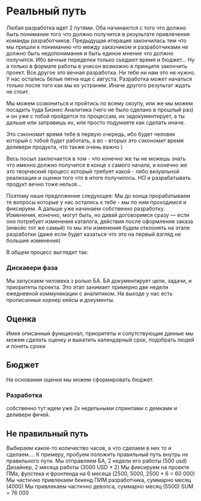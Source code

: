 # Реальный путь 
Любая разработка идет 2 путями. Оба начинаются с того что должно быть понимание того что должно получится в результате привлечения команды разработчиков. 
Предыдущая итерация закончилась тем что мы пришли к пониманию что между заказчиком и разработчиками не должно быть недопонимания и быть единое мнение что должно получится.  Ибо вечные переделки только сьедают время и бюджет... 
Ну а только в формате работы в унисон возможно в принципе закончить проект. Все другое это вечная разработка. Ни тебе ни нам это не нужно. 
У нас остались белые пятна еще с августа. Разработка может начаться только после того как мы их устраним. Иначе другого результат ждать не стоит. 

Мы можем созвониться и пройтись по всему скоупу, или же мы можем посадить туда Бизнес Аналитика (чего не было сделано в прошлый раз) и он уже с тобой пройдется по процессам, их задокументирует, а ты дальше или заправишь их,  или просто подумаете как сделать иначе. 

Это сэкономит время тебе в первую очередь, ибо будет человек который с тобой будет работать,  а во - вторых это сэкономит время деливери продукта, что также очень важно ) 

Весь посыл заключается в том - что конечно же ты не можешь знать что именно должно получится в конце з самого начала, и конечно же это творческий процесс который требует какой - либо визуальной реализации и оценки того что в итоге получилось. НО и разрабатывать продукт вечно тоже нельзя...

Поэтому наше предложение следующее: 
Мы до конца прорабатываем те вопросы которые у нас остались к тебе - мы по ним проходимся и фиксируем.  А дальше уже начинаем собственно разработку. Изменения, конечно, могут быть, но давай договоримся сразу — если оно потребует изменения каталога, действия после оформления заказа (инвойс тот же самый) то мы эти изменения будем отклонять на этапе разработки (даже если будет казаться что это на первый взгляд не большие изменения)

В общем процесс выглядит так: 

### Дискавери фаза
Мы запускаем человека з ролью БА. БА документирует цели, задачи, и приоритеты проекта.
Это этап занимает примерно две недели ежедневной коммуникации с аналитиком.
На выходе у нас есть прописанные корнер кейсы и документы.

## Оценка
Имея описанный функционал, приоритеты и сопутствующие данные мы можем сделать оценку и выкатить календарный срок, подобрать людей и понять сроки

## Бюджет
На основании оценки мы можем сформировать бюджет.

### Разработка 
собственно тут идем уже 2х недельными спринтами с демками и деливери фичей. 

## Не правильный путь
Выбираем какое-то количество часов, а что сделаем в них то и сделаем....
К примеру, пробуем положить правильный путь внутрь не правильного пути.
Мы отправляем БА, 2 недели его работы (500 usd)
Дизайнер, 2 месяца работы (3000 USD * 2)
Мы фиксируем на проекте ПМа, фулстека и фронтенда на 6 месяца (2500, 5000, 2500 * 6 = 60 000)
Мы частично привлекаем бекенд ПИМ разработчика, суммарно месяц (4000)
Мы привлекаем частично девопса, суммарно месяц (5500)
SUM = 76 000
